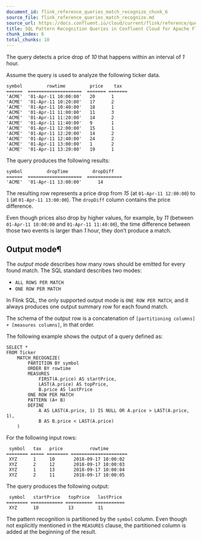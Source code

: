 ```yaml
---
document_id: flink_reference_queries_match_recognize_chunk_6
source_file: flink_reference_queries_match_recognize.md
source_url: https://docs.confluent.io/cloud/current/flink/reference/queries/match_recognize.html
title: SQL Pattern Recognition Queries in Confluent Cloud for Apache Flink
chunk_index: 6
total_chunks: 10
---
```


The query detects a price drop of _10_ that happens within an interval of _1_ hour.

Assume the query is used to analyze the following ticker data.

    symbol         rowtime         price    tax
    ======  ====================  ======= =======
    'ACME'  '01-Apr-11 10:00:00'   20      1
    'ACME'  '01-Apr-11 10:20:00'   17      2
    'ACME'  '01-Apr-11 10:40:00'   18      1
    'ACME'  '01-Apr-11 11:00:00'   11      3
    'ACME'  '01-Apr-11 11:20:00'   14      2
    'ACME'  '01-Apr-11 11:40:00'   9       1
    'ACME'  '01-Apr-11 12:00:00'   15      1
    'ACME'  '01-Apr-11 12:20:00'   14      2
    'ACME'  '01-Apr-11 12:40:00'   24      2
    'ACME'  '01-Apr-11 13:00:00'   1       2
    'ACME'  '01-Apr-11 13:20:00'   19      1

The query produces the following results:

    symbol         dropTime         dropDiff
    ======  ====================  =============
    'ACME'  '01-Apr-11 13:00:00'      14

The resulting row represents a price drop from _15_ (at `01-Apr-11 12:00:00`) to `1` (at `01-Apr-11 13:00:00`). The `dropDiff` column contains the price difference.

Even though prices also drop by higher values, for example, by _11_ (between `01-Apr-11 10:00:00` and `01-Apr-11 11:40:00`), the time difference between those two events is larger than _1_ hour, they don’t produce a match.

## Output mode¶

The _output mode_ describes how many rows should be emitted for every found match. The SQL standard describes two modes:

  * `ALL ROWS PER MATCH`
  * `ONE ROW PER MATCH`

In Flink SQL, the only supported output mode is `ONE ROW PER MATCH`, and it always produces one output summary row for each found match.

The schema of the output row is a concatenation of `[partitioning columns] + [measures columns]`, in that order.

The following example shows the output of a query defined as:

    SELECT *
    FROM Ticker
        MATCH_RECOGNIZE(
            PARTITION BY symbol
            ORDER BY rowtime
            MEASURES
                FIRST(A.price) AS startPrice,
                LAST(A.price) AS topPrice,
                B.price AS lastPrice
            ONE ROW PER MATCH
            PATTERN (A+ B)
            DEFINE
                A AS LAST(A.price, 1) IS NULL OR A.price > LAST(A.price, 1),
                B AS B.price < LAST(A.price)
        )

For the following input rows:

     symbol   tax   price          rowtime
    ======== ===== ======== =====================
     XYZ      1     10       2018-09-17 10:00:02
     XYZ      2     12       2018-09-17 10:00:03
     XYZ      1     13       2018-09-17 10:00:04
     XYZ      2     11       2018-09-17 10:00:05

The query produces the following output:

     symbol   startPrice   topPrice   lastPrice
    ======== ============ ========== ===========
     XYZ      10           13         11

The pattern recognition is partitioned by the `symbol` column. Even though not explicitly mentioned in the `MEASURES` clause, the partitioned column is added at the beginning of the result.
